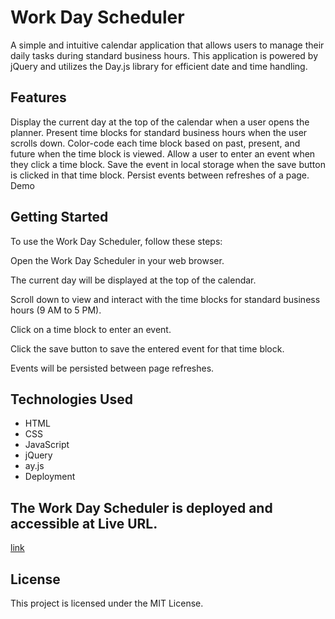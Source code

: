 # Work Day Scheduler
A simple and intuitive calendar application that allows users to manage their daily tasks during standard business hours. This application is powered by jQuery and utilizes the Day.js library for efficient date and time handling.

## Features
Display the current day at the top of the calendar when a user opens the planner.
Present time blocks for standard business hours when the user scrolls down.
Color-code each time block based on past, present, and future when the time block is viewed.
Allow a user to enter an event when they click a time block.
Save the event in local storage when the save button is clicked in that time block.
Persist events between refreshes of a page.
Demo

## Getting Started
To use the Work Day Scheduler, follow these steps:

Open the Work Day Scheduler in your web browser.

The current day will be displayed at the top of the calendar.

Scroll down to view and interact with the time blocks for standard business hours (9 AM to 5 PM).

Click on a time block to enter an event.

Click the save button to save the entered event for that time block.

Events will be persisted between page refreshes.

## Technologies Used
- HTML
- CSS
- JavaScript
- jQuery
- ay.js
- Deployment


## The Work Day Scheduler is deployed and accessible at Live URL.
[link](https://samirabalayoglu.github.io/Daily-Planner-App/)

## License
This project is licensed under the MIT License.